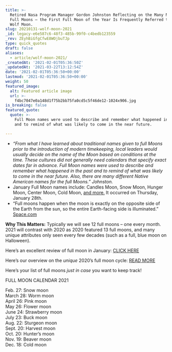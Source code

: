 ```yaml
---
title: >-
  Retired Nasa Program Manager Gordon Johnston Reflecting on the Many Names for
  Full Moons – the First Full Moon of the Year Is Frequently Referred to as the
  Wolf Moon.
slug: 20210131-wolf-moon-2021
_id: legacy-e6e587c6-48f3-485b-99f0-c4bedb123559
_rev: ZEyhBiGfgCfwE8WOjbuTJp
type: quick_quotes
draft: false
aliases:
  - article/wolf-moon-2021/
_createdAt: '2021-02-01T05:36:50Z'
_updatedAt: '2021-03-22T13:12:54Z'
date: '2021-02-01T05:36:50+00:00'
lastmod: '2021-02-01T05:36:50+00:00'
weight: 50
featured_image:
  alt: Featured article image
  url: >-
    f4bc7047e0a148d1f75b2bb75fa0cd5c5f46de12-1024x906.jpg
is_breaking: false
featured_quote:
  quote: >-
    Full Moon names were used to describe and remember what happened in the past
    and to remind of what was likely to come in the near future.

---
```

* _“From what I have learned about traditional names given to full Moons prior to the introduction of modern timekeeping, local leaders would usually decide on the name of the Moon based on conditions at the time. These cultures did not generally need calendars that specify exact dates far in advance. Full Moon names were used to describe and remember what happened in the past and to remind of what was likely to come in the near future. Also, there are many different Native American names for the full Moons.” Johnston._
* January Full Moon names include: Candles Moon, Snow Moon, Hunger Moon, Center Moon, Cold Moon, [and more.](https://solarsystem.nasa.gov/news/1675/the-next-full-moon-is-another-wolf-moon/) It occurred on Thursday, January 28th.
* “Full moons happen when the moon is exactly on the opposite side of the Earth from the sun, so the entire Earth-facing side is illuminated.” [Space.com](https://www.space.com/35281-january-full-moon.html)

**Why This Matters:** Typically we will see 12 full moons – one every month. 2021 will contrast with 2020 as 2020 featured 13 full moons, and many unique attributes only seen every few decades (such as a full, blue moon on Halloween).

Here’s an excellent review of full moon in January: [CLICK HERE](https://solarsystem.nasa.gov/news/1675/the-next-full-moon-is-another-wolf-moon/)

Here’s our overview on the *unique* 2020’s full moon cycle: [READ MORE](https://smarthernews.com/article/harvestmoon2020/)

Here’s your list of full moons *just in case* you want to keep track!

FULL MOON CALENDAR 2021

Feb. 27: Snow moon  
March 28: Worm moon  
April 26: Pink moon  
May 26: Flower moon  
June 24: Strawberry moon  
July 23: Buck moon  
Aug. 22: Sturgeon moon  
Sept. 20: Harvest moon  
Oct. 20: Hunter’s moon  
Nov. 19: Beaver moon  
Dec. 18: Cold moon